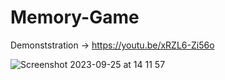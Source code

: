 # Memory-Game
Demonststration -> https://youtu.be/xRZL6-Zi56o

![Screenshot 2023-09-25 at 14 11 57](https://github.com/Serkan-00/Memory-Game/assets/124393940/5e243437-7f9a-4e0e-9181-dcace6d1bb8a)
